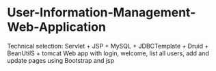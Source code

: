 # User-Information-Management-Web-Application
Technical selection: Servlet + JSP + MySQL + JDBCTemplate + Druid + BeanUtilS + tomcat
Web app with login, welcome, list all users, add and update pages using Bootstrap and jsp  

